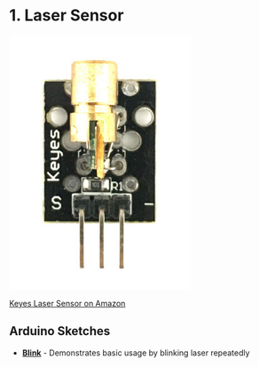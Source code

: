 # 1. Laser Sensor

![Keyes Laser Sensor](keyes-laser-sensor.jpg)

[Keyes Laser Sensor on Amazon](http://www.amazon.com/Laser-head-sensor-module-arduino/dp/B013GC1AJ8)

## Arduino Sketches
* **[Blink](Blink/)** - Demonstrates basic usage by blinking laser repeatedly